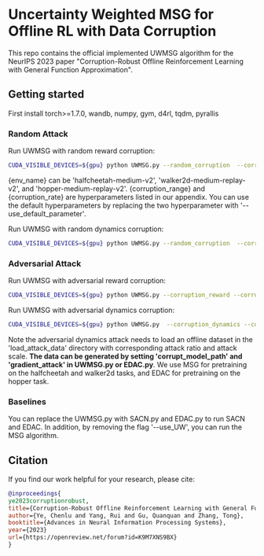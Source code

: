 # Uncertainty Weighted MSG for Offline RL with Data Corruption

This repo contains the official implemented UWMSG algorithm for the NeurIPS 2023 paper "Corruption-Robust Offline Reinforcement Learning with General Function Approximation".


## Getting started
First install torch>=1.7.0, wandb, numpy, gym, d4rl, tqdm, pyrallis

### Random Attack
Run UWMSG with random reward corruption:
```bash
CUDA_VISIBLE_DEVICES=${gpu} python UWMSG.py --random_corruption  --corruption_reward --corruption_range ${corruption_range} --corruption_rate ${corruption_rate}  --env_name ${env_name} --seed ${seed} --use_UW  # optional: --use_default_parameter
```
\{env_name\} can be 'halfcheetah-medium-v2', 'walker2d-medium-replay-v2', and 'hopper-medium-replay-v2'. \{corruption_range\} and \{corruption_rate\} are hyperparameters listed in our appendix. You can use the default hyperparameters by replacing the two hyperparameter with '--use_default_parameter'.

Run UWMSG with random dynamics corruption:
```bash
CUDA_VISIBLE_DEVICES=${gpu} python UWMSG.py --random_corruption  --corruption_dynamics --corruption_range ${corruption_range} --corruption_rate ${corruption_rate}  --env_name ${env_name} --seed ${seed} --use_UW  
```

### Adversarial Attack

Run UWMSG with adversarial reward corruption:
```bash
CUDA_VISIBLE_DEVICES=${gpu} python UWMSG.py --corruption_reward --corruption_range ${corruption_range} --corruption_rate ${corruption_rate}  --env_name ${env_name} --seed ${seed} --use_UW 
```

Run UWMSG with adversarial dynamics corruption:
```bash
CUDA_VISIBLE_DEVICES=${gpu} python UWMSG.py  --corruption_dynamics --corruption_range ${corruption_range} --corruption_rate ${corruption_rate}  --env_name ${env_name} --seed ${seed} --use_UW 
```
Note the adversarial dynamics attack needs to load an offline dataset in the 'load_attack_data' directory with corresponding attack ratio and attack scale. **The data can be generated by setting 'corrupt_model_path' and 'gradient_attack' in UWMSG.py or EDAC.py**. We use MSG for pretraining on the halfcheetah and walker2d tasks, and EDAC for pretraining on the hopper task.

### Baselines
You can replace the UWMSG.py with SACN.py and EDAC.py to run SACN and EDAC. In addition, by removing the flag '--use_UW', you can run the MSG algorithm.



## Citation
If you find our work helpful for your research, please cite:
```bibtex
@inproceedings{
ye2023corruptionrobust,
title={Corruption-Robust Offline Reinforcement Learning with General Function Approximation},
author={Ye, Chenlu and Yang, Rui and Gu, Quanquan and Zhang, Tong},
booktitle={Advances in Neural Information Processing Systems},
year={2023}
url={https://openreview.net/forum?id=K9M7XNS9BX}
}
```
